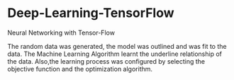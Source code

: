 # Deep-Learning-TensorFlow
Neural Networking with Tensor-Flow

The random data was generated, the model was outlined and was fit to the data. 
The Machine Learning Algorithm learnt the underline relationship of the data. Also,the learning process was configured by selecting the objective function and the optimization algorithm.
